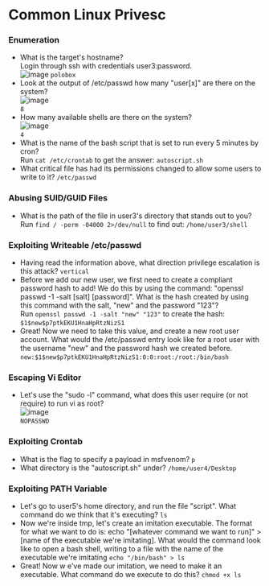 # Common Linux Privesc

### Enumeration
- What is the target's hostname? <br />
Login through ssh with credentials user3:password. <br />
![image](https://github.com/user-attachments/assets/ae64269c-989d-4e83-b07b-6f6951ad177f)
`polobox`
- Look at the output of /etc/passwd how many "user[x]" are there on the system? <br />
![image](https://github.com/user-attachments/assets/a5150043-3a76-4187-b3a8-e49ffd20461e)<br />
`8`
- How many available shells are there on the system? <br />
![image](https://github.com/user-attachments/assets/ddf941f4-efa0-4e6c-bf3c-2f34cd6cdc03)<br />
`4`
- What is the name of the bash script that is set to run every 5 minutes by cron? <br />
Run `cat /etc/crontab` to get the answer: `autoscript.sh`
- What critical file has had its permissions changed to allow some users to write to it? `/etc/passwd`

### Abusing SUID/GUID Files
- What is the path of the file in user3's directory that stands out to you? <br />
Run `find / -perm -04000 2>/dev/null` to find out: `/home/user3/shell`

### Exploiting Writeable /etc/passwd 
- Having read the information above, what direction privilege escalation is this attack? `vertical`
- Before we add our new user, we first need to create a compliant password hash to add! We do this by using the command: "openssl passwd -1 -salt [salt] [password]". What is the hash created by using this command with the salt, "new" and the password "123"? <br />
Run `openssl passwd -1 -salt "new" "123"` to create the hash: `$1$new$p7ptkEKU1HnaHpRtzNizS1`
- Great! Now we need to take this value, and create a new root user account. What would the /etc/passwd entry look like for a root user with the username "new" and the password hash we created before. `new:$1$new$p7ptkEKU1HnaHpRtzNizS1:0:0:root:/root:/bin/bash`

### Escaping Vi Editor
- Let's use the "sudo -l" command, what does this user require (or not require) to run vi as root? <br />
![image](https://github.com/user-attachments/assets/f6b6bd1e-d27c-4d17-ab41-0d162746d9b2) <br />
`NOPASSWD`

### Exploiting Crontab
- What is the flag to specify a payload in msfvenom? `p`
- What directory is the "autoscript.sh" under? `/home/user4/Desktop`

### Exploiting PATH Variable
- Let's go to user5's home directory, and run the file "script". What command do we think that it's executing? `ls`
- Now we're inside tmp, let's create an imitation executable. The format for what we want to do is: echo "[whatever command we want to run]" > [name of the executable we're imitating]. What would the command look like to open a bash shell, writing to a file with the name of the executable we're imitating `echo "/bin/bash" > ls`
- Great! Now w e've made our imitation, we need to make it an executable. What command do we execute to do this? `chmod +x ls`
